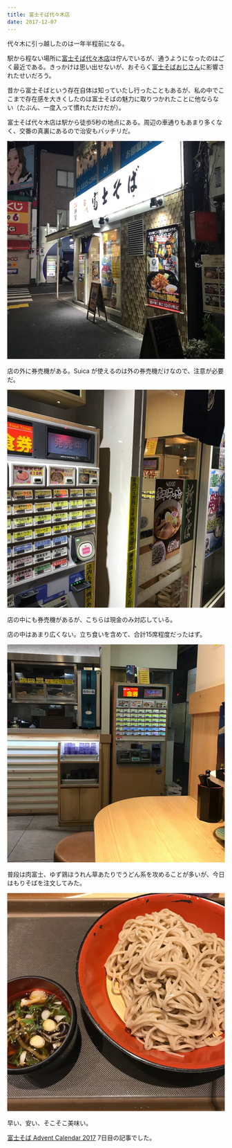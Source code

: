 ```yaml
---
title: 富士そば代々木店
date: 2017-12-07
---
```


代々木に引っ越したのは一年半程前になる。

駅から程ない場所に[富士そば代々木店](https://tabelog.com/tokyo/A1304/A130403/13049726/)は佇んでいるが、通うようになったのはごく最近である。きっかけは思い出せないが、おそらく[富士そばおじさん](https://twitter.com/masup9)に影響されたせいだろう。

昔から富士そばという存在自体は知っていたし行ったこともあるが、私の中でここまで存在感を大きくしたのは富士そばの魅力に取りつかれたことに他ならない（たぶん、一度入って慣れただけだが）。

富士そば代々木店は駅から徒歩5秒の地点にある。周辺の車通りもあまり多くなく、交番の真裏にあるので治安もバッチリだ。

![夜も元気に営業している](./outside.jpg)

店の外に券売機がある。Suica が使えるのは外の券売機だけなので、注意が必要だ。

![店に埋め込まれているSuicaに対応している券売機](./outside-ticket.jpg)

店の中にも券売機があるが、こちらは現金のみ対応している。

店の中はあまり広くない。立ち食いを含めて、合計15席程度だったはず。

![券売機の横にセルフサービスの水](./inside-ticket.jpg)

普段は肉富士、ゆず鶏ほうれん草あたりでうどん系を攻めることが多いが、今日はもりそばを注文してみた。

![もりそばは300円](./mori.jpg)

早い、安い、そこそこ美味い。

[富士そば Advent Calendar 2017](https://adventar.org/calendars/2081) 7日目の記事でした。
